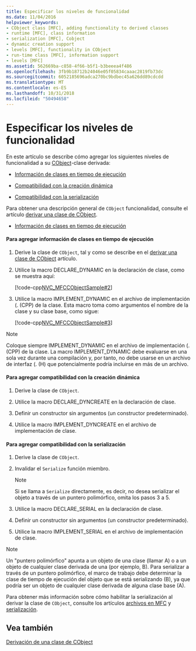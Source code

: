 ```yaml
---
title: Especificar los niveles de funcionalidad
ms.date: 11/04/2016
helpviewer_keywords:
- CObject class [MFC], adding functionality to derived classes
- runtime [MFC], class information
- serialization [MFC], Cobject
- dynamic creation support
- levels [MFC], functionality in CObject
- run-time class [MFC], information support
- levels [MFC]
ms.assetid: 562669ba-c858-4f66-b5f1-b3beeea4f486
ms.openlocfilehash: 3fb9b18712b24046e05f05834caaac2819fb73dc
ms.sourcegitcommit: 6052185696adca270bc9bdbec45a626dd89cdcdd
ms.translationtype: MT
ms.contentlocale: es-ES
ms.lasthandoff: 10/31/2018
ms.locfileid: "50494658"
---
```

# <a name="specifying-levels-of-functionality"></a>Especificar los niveles de funcionalidad

En este artículo se describe cómo agregar los siguientes niveles de funcionalidad a su [CObject](../mfc/reference/cobject-class.md)-clase derivada:

- [Información de clases en tiempo de ejecución](#_core_to_add_run.2d.time_class_information)

- [Compatibilidad con la creación dinámica](#_core_to_add_dynamic_creation_support)

- [Compatibilidad con la serialización](#_core_to_add_serialization_support)

Para obtener una descripción general de `CObject` funcionalidad, consulte el artículo [derivar una clase de CObject](../mfc/deriving-a-class-from-cobject.md).

- [Información de clases en tiempo de ejecución](#_core_to_add_run.2d.time_class_information)
#### <a name="_core_to_add_run.2d.time_class_information"></a> Para agregar información de clases en tiempo de ejecución

1. Derive la clase de `CObject`, tal y como se describe en el [derivar una clase de CObject](../mfc/deriving-a-class-from-cobject.md) artículo.

1. Utilice la macro DECLARE_DYNAMIC en la declaración de clase, como se muestra aquí:

   [!code-cpp[NVC_MFCCObjectSample#2](../mfc/codesnippet/cpp/specifying-levels-of-functionality_1.h)]

1. Utilice la macro IMPLEMENT_DYNAMIC en el archivo de implementación (. (CPP) de la clase. Esta macro toma como argumentos el nombre de la clase y su clase base, como sigue:

   [!code-cpp[NVC_MFCCObjectSample#3](../mfc/codesnippet/cpp/specifying-levels-of-functionality_2.cpp)]

> [!NOTE]
>  Coloque siempre IMPLEMENT_DYNAMIC en el archivo de implementación (. (CPP) de la clase. La macro IMPLEMENT_DYNAMIC debe evaluarse en una sola vez durante una compilación y, por tanto, no debe usarse en un archivo de interfaz (. (H) que potencialmente podría incluirse en más de un archivo.

#### <a name="_core_to_add_dynamic_creation_support"></a> Para agregar compatibilidad con la creación dinámica

1. Derive la clase de `CObject`.

1. Utilice la macro DECLARE_DYNCREATE en la declaración de clase.

1. Definir un constructor sin argumentos (un constructor predeterminado).

1. Utilice la macro IMPLEMENT_DYNCREATE en el archivo de implementación de clase.

#### <a name="_core_to_add_serialization_support"></a> Para agregar compatibilidad con la serialización

1. Derive la clase de `CObject`.

1. Invalidar el `Serialize` función miembro.

    > [!NOTE]
    >  Si se llama a `Serialize` directamente, es decir, no desea serializar el objeto a través de un puntero polimórfico, omita los pasos 3 a 5.

1. Utilice la macro DECLARE_SERIAL en la declaración de clase.

1. Definir un constructor sin argumentos (un constructor predeterminado).

1. Utilice la macro IMPLEMENT_SERIAL en el archivo de implementación de clase.

> [!NOTE]
>  Un "puntero polimórfico" apunta a un objeto de una clase (llamar A) o a un objeto de cualquier clase derivada de una (por ejemplo, B). Para serializar a través de un puntero polimórfico, el marco de trabajo debe determinar la clase de tiempo de ejecución del objeto que se está serializando (B), ya que podría ser un objeto de cualquier clase derivada de alguna clase base (A).

Para obtener más información sobre cómo habilitar la serialización al derivar la clase de `CObject`, consulte los artículos [archivos en MFC](../mfc/files-in-mfc.md) y [serialización](../mfc/serialization-in-mfc.md).

## <a name="see-also"></a>Vea también

[Derivación de una clase de CObject](../mfc/deriving-a-class-from-cobject.md)

